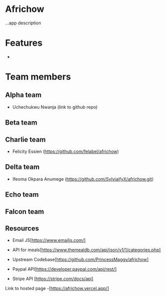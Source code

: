 # Africhow
...app description

# Features
- 

# Team members
## Alpha team
- Uchechukwu Nwanja (link to github repo)

## Beta team

## Charlie team
- Felicity Essien (https://github.com/felabel/africhow)

## Delta team
- Ifeoma Okpara Anumege (https://github.com/SylviaifyX/africhow.git)

## Echo team

## Falcon team

## Resources

- Email JS[https://www.emailjs.com/]

- API for meals[https://www.themealdb.com/api/json/v1/1/categories.php]

- Upstream Codebase[https://github.com/PrincessMaggy/africhow]

- Paypal API[https://developer.paypal.com/api/rest/]

- Stripe API [https://stripe.com/docs/api]

Link to hosted page -[https://africhow.vercel.app/]
